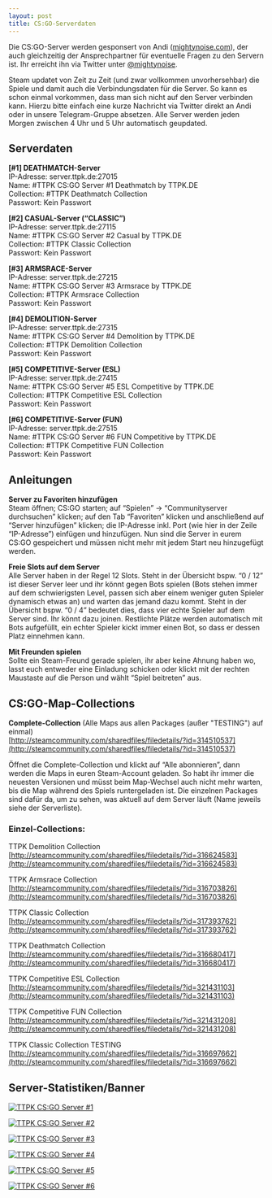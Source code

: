 ```yaml
---
layout: post
title: CS:GO-Serverdaten
---
```


Die CS:GO-Server werden gesponsert von Andi ([mightynoise.com](http://www.mightynoise.com)), der auch gleichzeitig der Ansprechpartner für eventuelle Fragen zu den Servern ist. Ihr erreicht ihn via Twitter unter [@mightynoise](https://twitter.com/mightynoise).

Steam updatet von Zeit zu Zeit (und zwar vollkommen unvorhersehbar) die Spiele und damit auch die Verbindungsdaten für die Server. So kann es schon einmal vorkommen, dass man sich nicht auf den Server verbinden kann. Hierzu bitte einfach eine kurze Nachricht via Twitter direkt an Andi oder in unsere Telegram-Gruppe absetzen. Alle Server werden jeden Morgen zwischen 4 Uhr und 5 Uhr automatisch geupdated.

## Serverdaten

**[#1] DEATHMATCH-Server**  
IP-Adresse: server.ttpk.de:27015  
Name: #TTPK CS:GO Server #1 Deathmatch by TTPK.DE  
Collection: #TTPK Deathmatch Collection  
Passwort: Kein Passwort  

**[#2] CASUAL-Server (“CLASSIC”)**  
IP-Adresse: server.ttpk.de:27115  
Name: #TTPK CS:GO Server #2 Casual by TTPK.DE  
Collection: #TTPK Classic Collection  
Passwort: Kein Passwort  

**[#3] ARMSRACE-Server**  
IP-Adresse: server.ttpk.de:27215  
Name: #TTPK CS:GO Server #3 Armsrace by TTPK.DE  
Collection: #TTPK Armsrace Collection  
Passwort: Kein Passwort  

**[#4] DEMOLITION-Server**  
IP-Adresse: server.ttpk.de:27315  
Name: #TTPK CS:GO Server #4 Demolition by TTPK.DE  
Collection: #TTPK Demolition Collection  
Passwort: Kein Passwort  

**[#5] COMPETITIVE-Server (ESL)**  
IP-Adresse: server.ttpk.de:27415  
Name: #TTPK CS:GO Server #5 ESL Competitive by TTPK.DE  
Collection: #TTPK Competitive ESL Collection  
Passwort: Kein Passwort  

**[#6] COMPETITIVE-Server (FUN)**  
IP-Adresse: server.ttpk.de:27515  
Name: #TTPK CS:GO Server #6 FUN Competitive by TTPK.DE  
Collection: #TTPK Competitive FUN Collection  
Passwort: Kein Passwort  


## Anleitungen

**Server zu Favoriten hinzufügen**  
Steam öffnen; CS:GO starten; auf “Spielen” → “Communityserver durchsuchen” klicken; auf den Tab “Favoriten” klicken und anschließend auf “Server hinzufügen” klicken; die IP-Adresse inkl. Port (wie hier in der Zeile “IP-Adresse”) einfügen und hinzufügen. Nun sind die Server in eurem CS:GO gespeichert und müssen nicht mehr mit jedem Start neu hinzugefügt werden.

**Freie Slots auf dem Server**  
Alle Server haben in der Regel 12 Slots. Steht in der Übersicht bspw. “0 / 12” ist dieser Server leer und ihr könnt gegen Bots spielen (Bots stehen immer auf dem schwierigsten Level, passen sich aber einem weniger guten Spieler dynamisch etwas an) und warten das jemand dazu kommt. Steht in der Übersicht bspw. “0 / 4” bedeutet dies, dass vier echte Spieler auf dem Server sind. Ihr könnt dazu joinen. Restlichte Plätze werden automatisch mit Bots aufgefüllt, ein echter Spieler kickt immer einen Bot, so dass er dessen Platz einnehmen kann.

**Mit Freunden spielen**  
Sollte ein Steam-Freund gerade spielen, ihr aber keine Ahnung haben wo, lasst euch entweder eine Einladung schicken oder klickt mit der rechten Maustaste auf die Person und wählt “Spiel beitreten” aus.

## CS:GO-Map-Collections

**Complete-Collection** (Alle Maps aus allen Packages (außer "TESTING") auf einmal)  
[http://steamcommunity.com/sharedfiles/filedetails/?id=314510537](http://steamcommunity.com/sharedfiles/filedetails/?id=314510537)  

Öffnet die Complete-Collection und klickt auf “Alle abonnieren”, dann werden die Maps in euren Steam-Account geladen. So habt ihr immer die neuesten Versionen und müsst beim Map-Wechsel auch nicht mehr warten, bis die Map während des Spiels runtergeladen ist. Die einzelnen Packages sind dafür da, um zu sehen, was aktuell auf dem Server läuft (Name jeweils siehe der Serverliste).

### Einzel-Collections:

TTPK Demolition Collection  
[http://steamcommunity.com/sharedfiles/filedetails/?id=316624583](http://steamcommunity.com/sharedfiles/filedetails/?id=316624583)  

TTPK Armsrace Collection  
[http://steamcommunity.com/sharedfiles/filedetails/?id=316703826](http://steamcommunity.com/sharedfiles/filedetails/?id=316703826)  

TTPK Classic Collection  
[http://steamcommunity.com/sharedfiles/filedetails/?id=317393762](http://steamcommunity.com/sharedfiles/filedetails/?id=317393762)  

TTPK Deathmatch Collection  
[http://steamcommunity.com/sharedfiles/filedetails/?id=316680417](http://steamcommunity.com/sharedfiles/filedetails/?id=316680417)  

TTPK Competitive ESL Collection  
[http://steamcommunity.com/sharedfiles/filedetails/?id=321431103](http://steamcommunity.com/sharedfiles/filedetails/?id=321431103)  

TTPK Competitive FUN Collection  
[http://steamcommunity.com/sharedfiles/filedetails/?id=321431208](http://steamcommunity.com/sharedfiles/filedetails/?id=321431208)  

TTPK Classic Collection TESTING  
[http://steamcommunity.com/sharedfiles/filedetails/?id=316697662](http://steamcommunity.com/sharedfiles/filedetails/?id=316697662)  


## Server-Statistiken/Banner

[![TTPK CS:GO Server #1](http://cache.www.gametracker.com/server_info/176.9.104.53:27015/b_560_95_1.png "TTPK CS:GO Server #1 - Server-Stats by Gametracker")](http://www.gametracker.com/server_info/176.9.104.53:27015/)  

[![TTPK CS:GO Server #2](http://cache.www.gametracker.com/server_info/176.9.104.53:27115/b_560_95_1.png "TTPK CS:GO Server #2 - Server-Stats by Gametracker")](http://www.gametracker.com/server_info/176.9.104.53:27115/)  

[![TTPK CS:GO Server #3](http://cache.www.gametracker.com/server_info/176.9.104.53:27215/b_560_95_1.png "TTPK CS:GO Server #3 - Server-Stats by Gametracker")](http://www.gametracker.com/server_info/176.9.104.53:27215/)  

[![TTPK CS:GO Server #4](http://cache.www.gametracker.com/server_info/176.9.104.53:27315/b_560_95_1.png "TTPK CS:GO Server #4 - Server-Stats by Gametracker")](http://www.gametracker.com/server_info/176.9.104.53:27315/)  

[![TTPK CS:GO Server #5](http://cache.www.gametracker.com/server_info/176.9.104.53:27415/b_560_95_1.png "TTPK CS:GO Server #5 - Server-Stats by Gametracker")](http://www.gametracker.com/server_info/176.9.104.53:27415/)  

[![TTPK CS:GO Server #6](http://cache.www.gametracker.com/server_info/176.9.104.53:27515/b_560_95_1.png "TTPK CS:GO Server #6 - Server-Stats by Gametracker")](http://www.gametracker.com/server_info/176.9.104.53:27515/)  